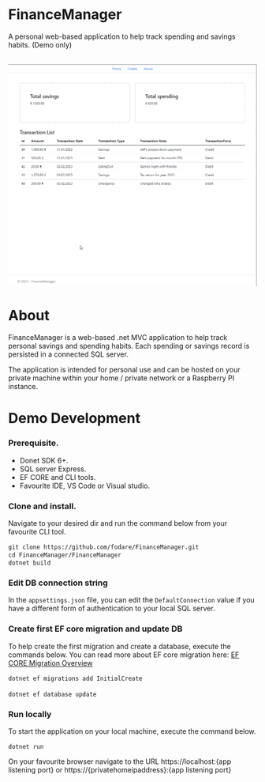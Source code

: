 # FinanceManager

A personal web-based application to help track spending and savings habits. (Demo only)

<br/>

<img src="https://raw.githubusercontent.com/fodare/media/main/FinanceManager/Home.png" alt="App homepage" title="App homepage">

<br/>

# About
FinanceManager is a web-based .net MVC application to help track personal savings and spending habits. Each spending or savings record is persisted in a connected SQL server. 

The application is intended for personal use and can be hosted on your private machine within your home / private network or a Raspberry PI instance.
<br/>

# Demo Development

### Prerequisite.
- Donet SDK 6+.
- SQL server Express.
- EF CORE and CLI tools.
- Favourite IDE, VS Code or Visual studio.

### Clone and install.

Navigate to your desired dir and run the command below from your favourite CLI tool.

```
git clone https://github.com/fodare/FinanceManager.git
cd FinanceManager/FinanceManager
dotnet build
```

### Edit DB connection string

In the `appsettings.json` file, you can edit the `DefaultConnection` value if you have a different form of authentication to your local SQL server.

### Create first EF core migration and update DB

To help create the first migration and create a database, execute the commands below. You can read more about EF core migration here: [EF CORE Migration Overview](https://learn.microsoft.com/en-us/ef/core/managing-schemas/migrations/?tabs=dotnet-core-cli)

```
dotnet ef migrations add InitialCreate

dotnet ef database update
```

### Run locally 

To start the application on your local machine, execute the command below.

```
dotnet run
```
On your favourite browser navigate to the URL https://localhost:{app listening port} or https://{privatehomeipaddress}:{app listening port}